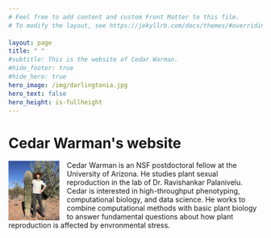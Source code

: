 ```yaml
---
# Feel free to add content and custom Front Matter to this file.
# To modify the layout, see https://jekyllrb.com/docs/themes/#overriding-theme-defaults

layout: page
title: " " 
#subtitle: This is the website of Cedar Warman.
#hide_footer: true
#hide_hero: true
hero_image: /img/darlingtonia.jpg
hero_text: false
hero_height: is-fullheight
---
```

<style>
img {
  float: left;
}
</style>

# Cedar Warman's website
<img src="/img/cactus_selfie.jpg" alt="Selfie with saguaro cactus" style="width:20%;margin-right:15px;">Cedar Warman is an NSF postdoctoral fellow at the University of Arizona. He studies plant sexual reproduction in the lab of Dr. Ravishankar Palanivelu. Cedar is interested in high-throughput phenotyping, computational biology, and data science. He works to combine computational methods with basic plant biology to answer fundamental questions about how plant reproduction is affected by envronmental stress.
